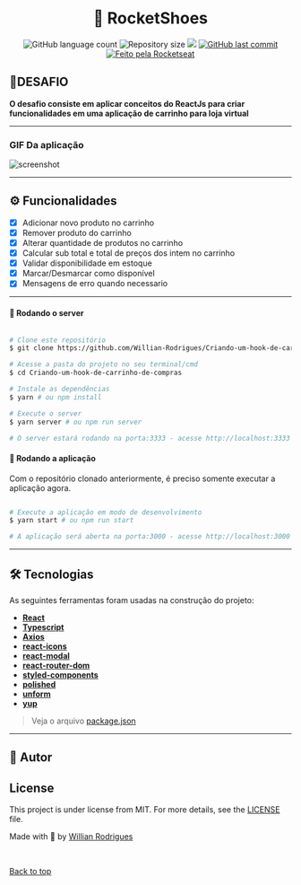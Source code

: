 <h1 align="center">👟 RocketShoes</h1>

<p align="center">
  <img alt="GitHub language count" src="https://img.shields.io/github/languages/count/Willian-Rodrigues/Criando-um-hook-de-carrinho-de-compras?style=flat-square&&color=%2304D361" />

  <img alt="Repository size" src="https://img.shields.io/github/repo-size/Willian-Rodrigues/Criando-um-hook-de-carrinho-de-compras?style=flat-square" />
	
  <img src="https://img.shields.io/github/stars/Willian-Rodrigues/Criando-um-hook-de-carrinho-de-compras?style=flat-square" />

  <a href="https://github.com/Willian-Rodrigues/Criando-um-hook-de-carrinho-de-compras/commits/master">
    <img alt="GitHub last commit" src="https://img.shields.io/github/last-commit/Willian-Rodrigues/Criando-um-hook-de-carrinho-de-compras?style=flat-square&">
  </a>

  <a href="https://rocketseat.com.br">
    <img alt="Feito pela Rocketseat" src="https://img.shields.io/badge/feito%20por-Willian%20Rodrigues-%237519C1?style=flat-square&">
  </a>
  
 
</p>



## 🚀DESAFIO

**O desafio consiste em aplicar conceitos do ReactJs para criar funcionalidades em uma aplicação de carrinho para loja virtual**

---


### GIF Da aplicação

<img src="https://github.com/tiagopierre/challenge03-react-ignite-rocketshoes/blob/master/assets/screenshot.gif" alt="screenshot"/>

---

## ⚙️ Funcionalidades

- [x] Adicionar novo produto no carrinho
- [x] Remover produto do carrinho
- [x] Alterar quantidade de produtos no carrinho
- [x] Calcular sub total e total de preços dos intem no carrinho
- [x] Validar disponibilidade em estoque
- [x] Marcar/Desmarcar como disponível
- [x] Mensagens de erro quando necessario

---

#### 🧭 Rodando o server

```bash

# Clone este repositório
$ git clone https://github.com/Willian-Rodrigues/Criando-um-hook-de-carrinho-de-compras.git

# Acesse a pasta do projeto no seu terminal/cmd
$ cd Criando-um-hook-de-carrinho-de-compras

# Instale as dependências
$ yarn # ou npm install

# Execute o server
$ yarn server # ou npm run server

# O server estará rodando na porta:3333 - acesse http://localhost:3333

```

#### 🧭 Rodando a aplicação

Com o repositório clonado anteriormente, é preciso somente executar a aplicação agora.

```bash

# Execute a aplicação em modo de desenvolvimento
$ yarn start # ou npm run start

# A aplicação será aberta na porta:3000 - acesse http://localhost:3000

```

---

## 🛠 Tecnologias

As seguintes ferramentas foram usadas na construção do projeto:

-   **[React](https://reactjs.org/)**
-   **[Typescript](https://www.typescriptlang.org/)**
-   **[Axios](https://github.com/axios/axios)**
-   **[react-icons](https://react-icons.github.io/react-icons/)**
-   **[react-modal](https://github.com/reactjs/react-modal)**
-   **[react-router-dom](https://reactrouter.com/web/guides/quick-start)**
-   **[styled-components](https://styled-components.com/)**
-   **[polished](https://polished.js.org/)**
-   **[unform](https://unform.dev/)**
-   **[yup](https://github.com/jquense/yup)**


> Veja o arquivo  [package.json](https://github.com/Willian-Rodrigues/Criando-um-hook-de-carrinho-de-compras/blob/master/package.json)

---

## 🦸 Autor

## License

This project is under license from MIT. For more details, see the [LICENSE](LICENSE.md) file.

Made with 💜 by <a href="https://github.com/Willian-Rodrigues" target="_blank">Willian Rodrigues</a>

&#xa0;

<a href="#top">Back to top</a>
